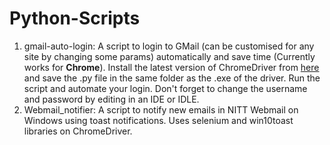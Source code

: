 # Python-Scripts
1. gmail-auto-login: A script to login to GMail (can be customised for any site by changing some params) automatically and save time     (Currently works for **Chrome**). Install the latest version of ChromeDriver from [here](https://sites.google.com/a/chromium.org/chromedriver/downloads) and save the .py file in the same folder as the .exe of the driver. Run the script and automate your login. Don't forget to change the username and password by editing in an IDE or IDLE.
2. Webmail_notifier: A script to notify new emails in NITT Webmail on Windows using toast notifications. Uses selenium and win10toast libraries on ChromeDriver.
